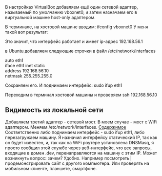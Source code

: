В настройках VirtualBox  добавляем ещё один сетевой адаптер, называемый по умолчанию vboxnet0, и затем назначаем его в виртуальной машине host-only адаптером.


В терминале, на хостовой машине вводим:
ifconfig vboxnet0
У меня такой вот результат: 

Это значит, что интерфейс работает и имеет ip-адрес 192.168.56.1



в Ubuntu добавляем следующие строчки в файл /etc/network/interfaces

auto eth1  
iface eth1 inet static  
address 192.168.56.10  
netmask 255.255.255.0  

Сохраняем его. И поднимаем интерфейс:
sudo ifup eth1

Переходим в терминал хостовой машины и проверяем
ssh 192.168.56.10

## Видимость из локальной сети
Добавляем третий адаптер - сетевой мост. В моем случае - мост с WiFi адаптером. Меняем /etc/network/interfaces. [Содержимое](https://gist.github.com/asakasinsky/6143819)
Соответственно либо поднимаем интерфейс - sudo ifup eth1, либо перезагружаем машину.
Я назначил интерфейсу статический IP, так как он будет известен, и, так как на WiFi роутере установлена DNSMasq, я просто сообщил этой службе через веб-интерфейс, что все запросы, входящие в домен .dev, перенаправляются на машину с этим IP. 
Может возникнуть вопрос: зачем? Удобно. Например посмотреть|продемонстрировать сайт с другого компьютера. Или проверять на мобильном клиенте, планшете, смартфоне.
